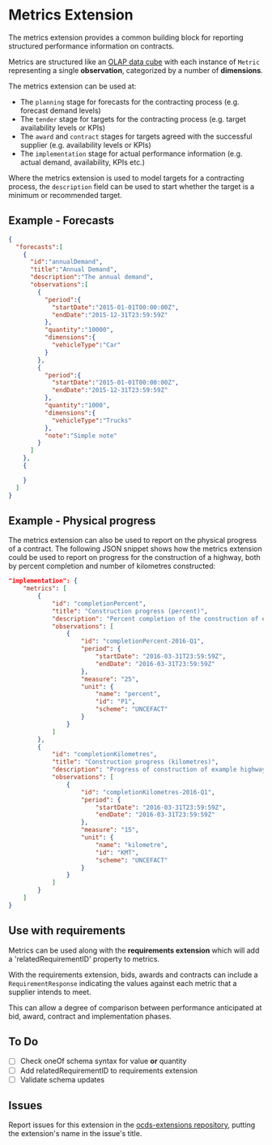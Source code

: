 # Metrics Extension

The metrics extension provides a common building block for reporting structured performance information on contracts.

Metrics are structured like an [OLAP data cube](https://en.wikipedia.org/wiki/OLAP_cube) with each instance of ```Metric``` representing a single **observation**, categorized by a number of **dimensions**.

The metrics extension can be used at:

* The ```planning``` stage for forecasts for the contracting process (e.g. forecast demand levels)
* The ```tender``` stage for targets for the contracting process (e.g. target availability levels or KPIs)
* The ```award``` and ```contract``` stages for targets agreed with the successful supplier (e.g. availability levels or KPIs)
* The ```implementation``` stage for actual performance information (e.g. actual demand, availability, KPIs etc.)

Where the metrics extension is used to model targets for a contracting process, the ```description``` field can be used to start whether the target is a minimum or recommended target.

## Example - Forecasts

```json
{
  "forecasts":[
    {
      "id":"annualDemand",
      "title":"Annual Demand",
      "description":"The annual demand",
      "observations":[
        {
          "period":{
            "startDate":"2015-01-01T00:00:00Z",
            "endDate":"2015-12-31T23:59:59Z"
          },
          "quantity":"10000",
          "dimensions":{
            "vehicleType":"Car"
          }
        },
        {
          "period":{
            "startDate":"2015-01-01T00:00:00Z",
            "endDate":"2015-12-31T23:59:59Z"
          },
          "quantity":"1000",
          "dimensions":{
            "vehicleType":"Trucks"
          },
          "note":"Simple note"
        }
      ]
    },
    {

    }
  ]
}
```

## Example - Physical progress

The metrics extension can also be used to report on the physical progress of a contract. The following JSON snippet shows how the metrics extension could be used to report on progress for the construction of a highway, both by percent completion and number of kilometres constructed:

```json
"implementation": {
    "metrics": [
        {
            "id": "completionPercent",
            "title": "Construction progress (percent)",
            "description": "Percent completion of the construction of example highway",
            "observations": [
                {
                    "id": "completionPercent-2016-Q1",
                    "period": {
                        "startDate": "2016-03-31T23:59:59Z",
                        "endDate": "2016-03-31T23:59:59Z"
                    },
                    "measure": "25",
                    "unit": {
                        "name": "percent",
                        "id": "P1",
                        "scheme": "UNCEFACT"
                    }
                }
            ]
        },
        {
            "id": "completionKilometres",
            "title": "Construction progress (kilometres)",
            "description": "Progress of construction of example highway measured in kilometres",
            "observations": [
                {
                    "id": "completionKilometres-2016-Q1",
                    "period": {
                        "startDate": "2016-03-31T23:59:59Z",
                        "endDate": "2016-03-31T23:59:59Z"
                    },
                    "measure": "15",
                    "unit": {
                        "name": "kilometre",
                        "id": "KMT",
                        "scheme": "UNCEFACT"
                    }
                }
            ]
        }
    ]
}
```

## Use with requirements

Metrics can be used along with the **requirements extension** which will add a 'relatedRequirementID' property to metrics.

With the requirements extension, bids, awards and contracts can include a ```RequirementResponse``` indicating the values against each metric that a supplier intends to meet.

This can allow a degree of comparison between performance anticipated at bid, award, contract and implementation phases.

## To Do

* [ ] Check oneOf schema syntax for value **or** quantity
* [ ] Add relatedRequirementID to requirements extension
* [ ] Validate schema updates

## Issues

Report issues for this extension in the [ocds-extensions repository](https://github.com/open-contracting/ocds-extensions/issues), putting the extension's name in the issue's title.
